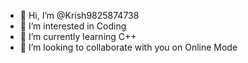 - 👋 Hi, I’m @Krish9825874738
- 👀 I’m interested in Coding
- 🌱 I’m currently learning C++
- 💞️ I’m looking to collaborate with you on Online Mode

<!---
Krish9825874738/Krish9825874738 is a ✨ special ✨ repository because its `README.md` (this file) appears on your GitHub profile.
You can click the Preview link to take a look at your changes.
--->
